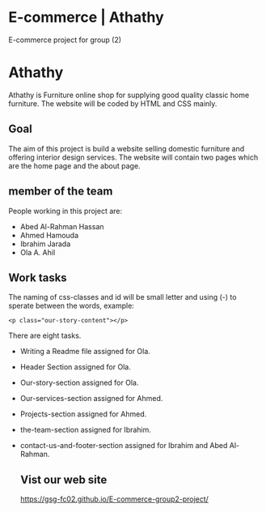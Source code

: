 # E-commerce | Athathy
E-commerce project for group (2)
# Athathy 

Athathy is Furniture online shop for supplying good quality classic home furniture. The website will be coded by HTML and CSS mainly.
## Goal

The aim of this project is build a website selling domestic furniture and offering interior design services. The website will contain two pages which are the home page and the about page. 
## member of the team

People working in this project are:
- Abed Al-Rahman Hassan
- Ahmed Hamouda
- Ibrahim Jarada
- Ola A. Ahil
## Work tasks
The naming of css-classes and id  will be small letter and using (-) to sperate between the words, example:
```
<p class="our-story-content"></p>
```
There are eight tasks. 
- Writing a Readme file assigned for Ola.
- Header Section assigned for Ola.
- Our-story-section assigned for Ola.
- Our-services-section assigned for Ahmed.
- Projects-section assigned for Ahmed.
- the-team-section assigned for Ibrahim.
- contact-us-and-footer-section assigned for Ibrahim and Abed Al-Rahman.

    ## Vist our web site
    https://gsg-fc02.github.io/E-commerce-group2-project/

